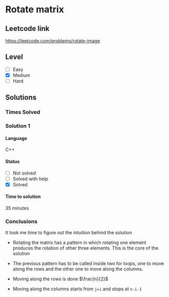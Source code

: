 # Rotate matrix

## Leetcode link
https://leetcode.com/problems/rotate-image

## Level 
- [ ] Easy
- [x] Medium
- [ ] Hard

## Solutions

### Times Solved

### Solution 1

#### Language
C++

#### Status
- [ ] Not solved
- [ ] Solved with help
- [x] Solved

#### Time to solution
35 minutes

### Conclusions
It took me time to figure out the intuition behind the solution
- Rotating the matrix has a pattern in which rotating one element
produces the rotation of other three elements. This is the core of
the solution

- The previous pattern has to be called inside two for loops, one to
move along the rows and the other one to move along the columns.

- Moving along the rows is done $\frac{n}{2}$

- Moving along the columns starts from `j=i` and stops at `n-i-1`

